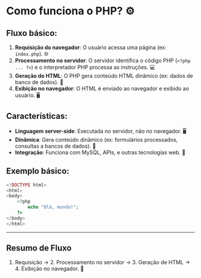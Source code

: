 # Como funciona o PHP? ⚙️

## Fluxo básico:
1. **Requisição do navegador**: O usuário acessa uma página (ex: `index.php`). 🌐
2. **Processamento no servidor**: O servidor identifica o código PHP (`<?php ... ?>`) e o interpretador PHP processa as instruções. 💻
3. **Geração do HTML**: O PHP gera conteúdo HTML dinâmico (ex: dados de banco de dados). 📄
4. **Exibição no navegador**: O HTML é enviado ao navegador e exibido ao usuário. 🖥️

## Características:
- **Linguagem server-side**: Executada no servidor, não no navegador. 🖥️
- **Dinâmica**: Gera conteúdo dinâmico (ex: formulários processados, consultas a bancos de dados). 🔄
- **Integração**: Funciona com MySQL, APIs, e outras tecnologias web. 🔗

## Exemplo básico:
```php
<!DOCTYPE html>
<html>
<body>
    <?php
        echo "Olá, mundo!";
    ?>
</body>
</html>
```

---

## Resumo de Fluxo

1. Requisição → 2. Processamento no servidor → 3. Geração de HTML → 4. Exibição no navegador. 🔄